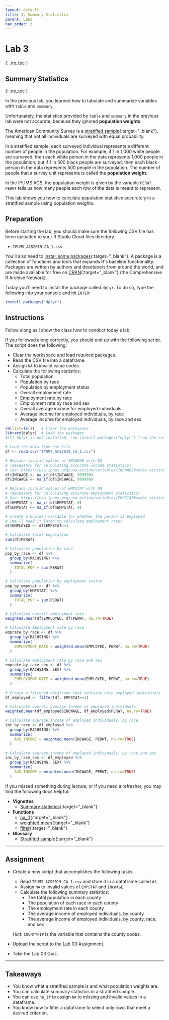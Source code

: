 ```yaml
---
layout: default
title: 3. Summary Statistics
parent: Labs
nav_order: 3
---
```


# Lab 3
{: .no_toc }

## Summary Statistics
{: .no_toc }

In the previous lab, you learned how to tabulate and summarize variables with `table` and `summary`.

Unfortunately, the statistics provided by `table` and `summary` in the previous lab were not accurate, because they ignored **population weights**.

The American Community Survey is a [stratified sample](/docs/glossary/stratified-sample){:target="_blank"}, meaning that not all individuals are surveyed with equal probability.

In a stratified sample, each surveyed individual represents a different number of people in the population. For example, if 1 in 1,000 white people are surveyed, then each white person in the data represents 1,000 people in the population; but if 1 in 500 black people are surveyed, then each black person in the data represents 500 people in the population. The number of people that a survey unit represents is called the **population weight**.

In the IPUMS ACS, the population weight is given by the variable `PERWT`. `PERWT` tells us how many people each row of the data is meant to represent.

This lab shows you how to calculate population statistics accurately in a stratified sample using population weights.

## Preparation

Before starting the lab, you should make sure the following CSV file has been uploaded to your R Studio Cloud files directory.

- `IPUMS_ACS2019_CA_1.csv`

You'll also need to [install some packages](/docs/vignettes/installing-packages){:target="_blank"}. A package is a collection of functions and tools that expands R's baseline functionality. Packages are written by authors and developers from around the world, and are made available for free on [CRAN](https://cran.r-project.org/){:target="_blank"} (the Comprehensive R Archive Network).

Today you'll need to install the package called `dplyr`. To do so, type the following into your console and hit `ENTER`:

```r
install.packages("dplyr")
```

## Instructions

Follow along as I show the class how to conduct today's lab. 

If you followed along correctly, you should end up with the following script. The script does the following:
- Clear the workspace and load required packages.
- Read the CSV file into a dataframe.
- Assign `NA` to invalid value codes.
- Calculate the following statistics:
	- Total population
	- Population by race
	- Population by employment status
	- Overall employment rate
	- Employment rate by race
	- Employment rate by race and sex
	- Overall average income for employed individuals
	- Average income for employed individuals, by race
	- Average income for employed individuals, by race and sex

```r
rm(list=ls())   # Clear the workspace
library(dplyr)  # Load the packages
#(If dplyr is not installed, run install.packages("dplyr") from the console first)

# Load the data from csv file
df <- read.csv("IPUMS_ACS2019_CA_1.csv")

# Replace invalid values of INCWAGE with NA
# (Necessary for calculating accurate income statistics)
# See: https://usa.ipums.org/usa-action/variables/INCWAGE#codes_section
df$INCWAGE <- na_if(df$INCWAGE, 999999)
df$INCWAGE <- na_if(df$INCWAGE, 999998)

# Replace invalid values of EMPSTAT with NA
# (Necessary for calculating accurate employment statistics)
# See: https://usa.ipums.org/usa-action/variables/EMPSTAT#codes_section
df$EMPSTAT <- na_if(df$EMPSTAT, 0)
df$EMPSTAT <- na_if(df$EMPSTAT, 9)

# Create a boolean variable for whether the person is employed
# (We'll need it later to calculate employment rate)
df$EMPLOYED <- df$EMPSTAT==1

# Calculate total population
sum(df$PERWT)

# Calculate population by race
pop_by_race <- df %>%
  group_by(RACHSING) %>%
  summarize(
    TOTAL_POP = sum(PERWT)
  )

# Calculate population by employment status
pop_by_empstat <- df %>%
  group_by(EMPSTAT) %>% 
  summarize(
    TOTAL_POP = sum(PERWT)
  )

# Calculate overall employment rate
weighted.mean(df$EMPLOYED, df$PERWT, na.rm=TRUE)

# Calculate employment rate by race
emprate_by_race <- df %>%
  group_by(RACHSING) %>%
  summarize(
    EMPLOYMENT_RATE = weighted.mean(EMPLOYED, PERWT, na.rm=TRUE)
  )

# Calculate employment rate by race and sex
emprate_by_race_sex <- df %>%
  group_by(RACHSING, SEX) %>% 
  summarize(
    EMPLOYMENT_RATE = weighted.mean(EMPLOYED, PERWT, na.rm=TRUE)
  )

# Create a filtered dataframe that contains only employed individuals
df_employed <- filter(df, EMPSTAT==1)

# Calculate overall average income of employed individuals
weighted.mean(df_employed$INCWAGE, df_employed$PERWT, na.rm=TRUE)

# Calculate average income of employed individuals, by race
inc_by_race <- df_employed %>%
  group_by(RACHSING) %>%
  summarize(
    AVG_INCOME = weighted.mean(INCWAGE, PERWT, na.rm=TRUE)
  )

# Calculate average income of employed individuals, by race and sex
inc_by_race_sex <- df_employed %>%
  group_by(RACHSING, SEX) %>% 
  summarize(
    AVG_INCOME = weighted.mean(INCWAGE, PERWT, na.rm=TRUE)
  )
```

If you missed something during lecture, or if you need a refresher, you may find the following docs helpful:

- **Vignettes**
	- [Summary statistics](/docs/vignettes/summary-statistics){:target="_blank"}
- **Functions**
	- [na_if](/docs/functions/na_if){:target="_blank"}
	- [weighted.mean](/docs/functions/weighted-mean){:target="_blank"}
	- [filter](/docs/functions/filter){:target="_blank"}
- **Glossary**
	- [Stratified sample](/docs/glossary/stratified-sample){:target="_blank"}

---

## Assignment

- Create a new script that accomplishes the following tasks:
	- Read `IPUMS_ACS2019_CA_1.csv` and store it in a dataframe called `df`.
	- Assign `NA` to invalid values of `EMPSTAT` and `INCWAGE`.
	- Calculate the following summary statistics:
		- The total population in each county
		- The population of each race in each county
		- The employment rate in each county
		- The average income of employed individuals, by county
		- The average income of employed individuals, by county, race, and sex
	
	*Hint*: `COUNTYFIP` is the variable that contains the county codes.

- Upload the script to the Lab 03 Assignment.

- Take the Lab 03 Quiz.

---

## Takeaways

- You know what a stratified sample is and what population weights are.
- You can calculate summary statistics in a stratified sample.
- You can use `na_if` to assign `NA` to missing and invalid values in a dataframe.
- You know how to filter a dataframe to select only rows that meet a desired criterion.